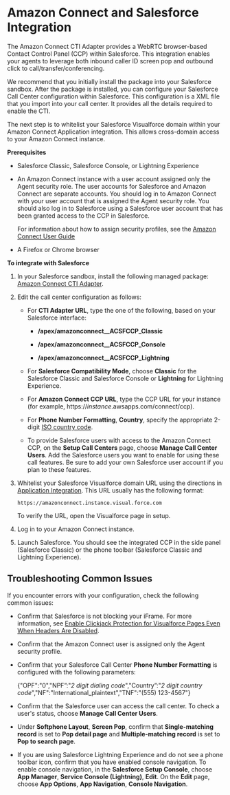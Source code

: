 # Amazon Connect and Salesforce Integration<a name="salesforce-integration"></a>

The Amazon Connect CTI Adapter provides a WebRTC browser\-based Contact Control Panel \(CCP\) within Salesforce\. This integration enables your agents to leverage both inbound caller ID screen pop and outbound click to call/transfer/conferencing\.

We recommend that you initially install the package into your Salesforce sandbox\. After the package is installed, you can configure your Salesforce Call Center configuration within Salesforce\. This configuration is a XML file that you import into your call center\. It provides all the details required to enable the CTI\.

The next step is to whitelist your Salesforce Visualforce domain within your Amazon Connect Application integration\. This allows cross\-domain access to your Amazon Connect instance\.

**Prerequisites**

+ Salesforce Classic, Salesforce Console, or Lightning Experience

+ An Amazon Connect instance with a user account assigned only the Agent security role\. The user accounts for Salesforce and Amazon Connect are separate accounts\. You should log in to Amazon Connect with your user account that is assigned the Agent security role\. You should also log in to Salesforce using a Salesforce user account that has been granted access to the CCP in Salesforce\. 

  For information about how to assign security profiles, see the [Amazon Connect User Guide](http://docs.aws.amazon.com/connect/latest/userguide/)

+ A Firefox or Chrome browser

**To integrate with Salesforce**

1. In your Salesforce sandbox, install the following managed package: [Amazon Connect CTI Adapter](https://appexchange.salesforce.com/listingDetail?listingId=a0N3A00000EJH4yUAH)\.

1. Edit the call center configuration as follows:

   + For **CTI Adapter URL**, type the one of the following, based on your Salesforce interface:

     + **/apex/amazonconnect\_\_ACSFCCP\_Classic**

     + **/apex/amazonconnect\_\_ACSFCCP\_Console**

     + **/apex/amazonconnect\_\_ACSFCCP\_Lightning**

   + For **Salesforce Compatibility Mode**, choose **Classic** for the Salesforce Classic and Salesforce Console or **Lightning** for Lightning Experience\.

   + For **Amazon Connect CCP URL**, type the CCP URL for your instance \(for example, https://*instance*\.awsapps\.com/connect/ccp\)\.

   + For **Phone Number Formatting**, **Country**, specify the appropriate 2\-digit [ISO country code](https://countrycode.org/)\.

   + To provide Salesforce users with access to the Amazon Connect CCP, on the **Setup Call Centers** page, choose **Manage Call Center Users**\. Add the Salesforce users you want to enable for using these call features\. Be sure to add your own Salesforce user account if you plan to these features\.

1. Whitelist your Salesforce Visualforce domain URL using the directions in [Application Integration](amazon-connect-instance.md#app-integration)\. This URL usually has the following format:

   ```
   https://amazonconnect.instance.visual.force.com
   ```

   To verify the URL, open the Visualforce page in setup\.

1. Log in to your Amazon Connect instance\.

1. Launch Salesforce\. You should see the integrated CCP in the side panel \(Salesforce Classic\) or the phone toolbar \(Salesforce Classic and Lightning Experience\)\.

## Troubleshooting Common Issues<a name="troubleshooting"></a>

If you encounter errors with your configuration, check the following common issues:

+ Confirm that Salesforce is not blocking your iFrame\. For more information, see [ Enable Clickjack Protection for Visualforce Pages Even When Headers Are Disabled](https://releasenotes.docs.salesforce.com/en-us/summer15/release-notes/rn_vf_clickjack_with_headers_disabled.htm)\.

+ Confirm that the Amazon Connect user is assigned only the Agent security profile\.

+ Confirm that your Salesforce Call Center **Phone Number Formatting** is configured with the following parameters:

  \{"OPF":"0","NPF”:"*2 digit dialing code*","Country”:"*2 digit country code*","NF":"International\_plaintext","TNF":"\(555\) 123\-4567"\}

+ Confirm that the Salesforce user can access the call center\. To check a user's status, choose **Manage Call Center Users**\.

+ Under **Softphone Layout**, **Screen Pop**, confirm that **Single\-matching record** is set to **Pop detail page** and **Multiple\-matching record** is set to **Pop to search page**\.

+ If you are using Salesforce Lightning Experience and do not see a phone toolbar icon, confirm that you have enabled console navigation\. To enable console navigation, in the **Salesforce Setup Console**, choose **App Manager**, **Service Console \(Lightning\)**, **Edit**\. On the **Edit** page, choose **App Options**, **App Navigation**, **Console Navigation**\.